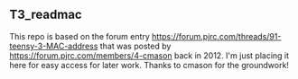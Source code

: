 
## T3_readmac

This repo is based on the forum entry https://forum.pjrc.com/threads/91-teensy-3-MAC-address that was posted by https://forum.pjrc.com/members/4-cmason back in 2012.  I'm just placing it here for easy access for later work.  Thanks to cmason for the groundwork!